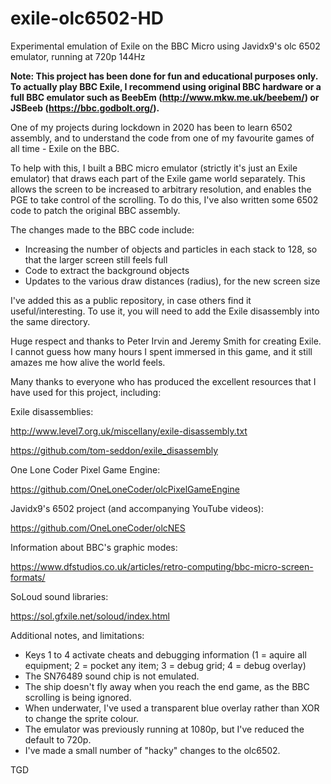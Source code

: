 # exile-olc6502-HD

Experimental emulation of Exile on the BBC Micro using Javidx9's olc 6502 emulator, running at 720p 144Hz

**__Note: This project has been done for fun and educational purposes only.  To actually play BBC Exile, I recommend using original BBC hardware or a full BBC emulator such as BeebEm (http://www.mkw.me.uk/beebem/) or JSBeeb (https://bbc.godbolt.org/).__**

One of my projects during lockdown in 2020 has been to learn 6502 assembly, and to understand the code from one of my favourite games of all time - Exile on the BBC.

To help with this, I built a BBC micro emulator (strictly it's just an Exile emulator) that draws each part of the Exile game world separately.  This allows the screen to be increased to arbitrary resolution, and enables the PGE to take control of the scrolling.  To do this, I've also written some 6502 code to patch the original BBC assembly.

The changes made to the BBC code include:
  - Increasing the number of objects and particles in each stack to 128, so that the larger screen still feels full
  - Code to extract the background objects
  - Updates to the various draw distances (radius), for the new screen size

I've added this as a public repository, in case others find it useful/interesting.  To use it, you will need to add the Exile disassembly into the same directory.

Huge respect and thanks to Peter Irvin and Jeremy Smith for creating Exile.  I cannot guess how many hours I spent immersed in this game, and it still amazes me how alive the world feels.

Many thanks to everyone who has produced the excellent resources that I have used for this project, including:

Exile disassemblies:

http://www.level7.org.uk/miscellany/exile-disassembly.txt

https://github.com/tom-seddon/exile_disassembly

One Lone Coder Pixel Game Engine:

https://github.com/OneLoneCoder/olcPixelGameEngine

Javidx9's 6502 project (and accompanying YouTube videos):

https://github.com/OneLoneCoder/olcNES

Information about BBC's graphic modes:

https://www.dfstudios.co.uk/articles/retro-computing/bbc-micro-screen-formats/

SoLoud sound libraries:

https://sol.gfxile.net/soloud/index.html

Additional notes, and limitations:
  - Keys 1 to 4 activate cheats and debugging information (1 = aquire all equipment; 2 = pocket any item; 3 = debug grid; 4 = debug overlay)
  - The SN76489 sound chip is not emulated.
  - The ship doesn't fly away when you reach the end game, as the BBC scrolling is being ignored.
  - When underwater, I've used a transparent blue overlay rather than XOR to change the sprite colour.
  - The emulator was previously running at 1080p, but I've reduced the default to 720p.
  - I've made a small number of "hacky" changes to the olc6502.

TGD
